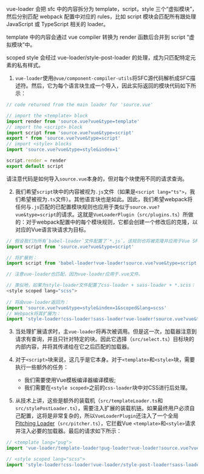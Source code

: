 vue-loader 会把 sfc 中的内容拆分为 template，script，style 三个“虚拟模块”，然后分别匹配 webpack 配置中对应的 rules，比如 script 模块会匹配所有跟处理 JavaScript 或 TypeScript 相关的 loader。

template 中的内容会通过 vue compiler 转换为 render 函数后合并到 script “虚拟模块”中。

scoped style 会经过 vue-loader/style-post-loader 的处理，成为只匹配特定元素的私有样式。

1. `vue-loader`使用`@vue/component-compiler-utils`将SFC源代码解析成SFC描述符。然后，它为每个语言块生成一个导入，因此实际返回的模块代码如下所示：

```js
// code returned from the main loader for 'source.vue'

// import the <template> block
import render from 'source.vue?vue&type=template'
// import the <script> block
import script from 'source.vue?vue&type=script'
export * from 'source.vue?vue&type=script'
// import <style> blocks
import 'source.vue?vue&type=style&index=1'

script.render = render
export default script
```

请注意代码是如何导入`source.vue`本身的，但对每个块使用不同的请求查询。

2. 我们希望`script`块中的内容被视为`.js`文件（如果是`<script lang="ts">`，我们希望被视为`.ts`文件）。其他语言块也是如此。因此，我们希望webpack将任何与`.js`匹配的已配置模块规则也应用于类似于`source.vue?vue&type=script`的请求。这就是`VueLoaderPlugin`（`src/plugins.ts`）所做的：对于webpack配置中的每个模块规则，它都会创建一个修改后的克隆，以对应的Vue语言块请求为目标。

```js
// 假设我们为所有`babel-loader`文件配置了`*.js`。该规则也将被克隆并应用于Vue SFC `<script>`块。在webpack内部，一个类似
import script from 'source.vue?vue&type=script'

// 将扩展到：
import script from 'babel-loader!vue-loader!source.vue?vue&type=script'

// 注意vue-loader也匹配，因为vue-loader应用于.vue文件。
```

```js
// 类似地，如果为style-loader文件配置了css-loader + sass-loader + *.scss：
<style scoped lang="scss">
    
// 将由vue-loader返回为：
import 'source.vue?vue&type=style&index=1&scoped&lang=scss'
// Webpack将其扩展为：
import 'style-loader!css-loader!sass-loader!vue-loader!source.vue?vue&type=style&index=1&scoped&lang=scss'
```

3. 当处理扩展请求时，主`vue-loader`将再次被调用。但是这一次，加载器注意到请求有查询，并且只针对特定的块。因此它选择（`src/select.ts`）目标块的内部内容，并将其传递给在它之后匹配的加载器。

4. 对于`<script>`块来说，这几乎是它本身。对于`<template>`和`<style>`块，需要执行一些额外的任务：
   - 我们需要使用Vue模板编译器编译模板;
   - 我们需要在`<style scoped>`之前的`css-loader`块中对CSS进行后处理。

5. 从技术上讲，这些是额外的装载机（`src/templateLoader.ts`和`src/stylePostLoader.ts`），需要注入扩展的装载机链。如果最终用户必须自己配置，这将是非常复杂的，所以`VueLoaderPlugin`还注入了一个全局[Pitching Loader](https://webpack.js.org/api/loaders/#pitching-loader)（`src/pitcher.ts`），它拦截Vue `<template>`和`<style>`请求并注入必要的加载器。最后的请求如下所示：

```js
// <template lang="pug">
import 'vue-loader/template-loader!pug-loader!vue-loader!source.vue?vue&type=template'

// <style scoped lang="scss">
import 'style-loader!css-loader!vue-loader/style-post-loader!sass-loader!vue-loader!source.vue?vue&type=style&index=1&scoped&lang=scss'
```

